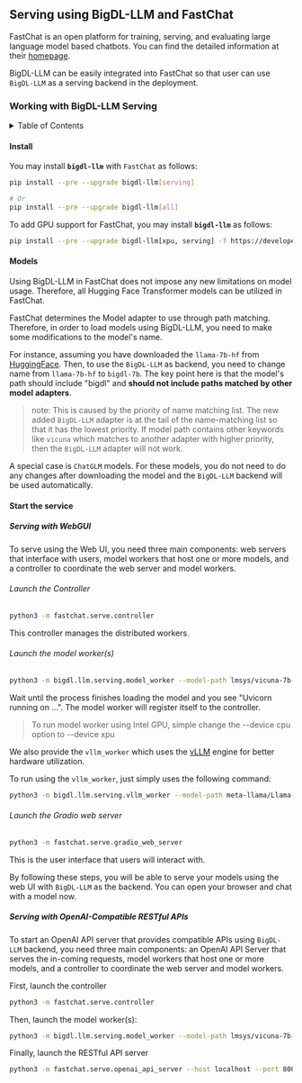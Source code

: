 ## Serving using BigDL-LLM and FastChat

FastChat is an open platform for training, serving, and evaluating large language model based chatbots. You can find the detailed information at their [homepage](https://github.com/lm-sys/FastChat).

BigDL-LLM can be easily integrated into FastChat so that user can use `BigDL-LLM` as a serving backend in the deployment.

### Working with BigDL-LLM Serving

<details><summary>Table of Contents</summary>

- [Install](#install)
- [Models](#models)
- [Boot Service](#start-the-service)
  - [Web GUI](#serving-with-webgui)
  - [RESTful API](#serving-with-openai-compatible-restful-apis)
</details>

#### Install

You may install **`bigdl-llm`** with `FastChat` as follows:

```bash
pip install --pre --upgrade bigdl-llm[serving]

# Or
pip install --pre --upgrade bigdl-llm[all]
```

To add GPU support for FastChat, you may install **`bigdl-llm`** as follows:
```bash
pip install --pre --upgrade bigdl-llm[xpu, serving] -f https://developer.intel.com/ipex-whl-stable-xpu
```

#### Models

Using BigDL-LLM in FastChat does not impose any new limitations on model usage. Therefore, all Hugging Face Transformer models can be utilized in FastChat.

FastChat determines the Model adapter to use through path matching. Therefore, in order to load models using BigDL-LLM, you need to make some modifications to the model's name.

For instance, assuming you have downloaded the `llama-7b-hf` from [HuggingFace](https://huggingface.co/decapoda-research/llama-7b-hf).  Then, to use the `BigDL-LLM` as backend, you need to change name from `llama-7b-hf` to `bigdl-7b`.
The key point here is that the model's path should include "bigdl" and **should not include paths matched by other model adapters**.

> note: This is caused by the priority of name matching list. The new added `BigDL-LLM` adapter is at the tail of the name-matching list so that it has the lowest priority. If model path contains other keywords like `vicuna` which matches to another adapter with higher priority, then the `BigDL-LLM` adapter will not work.

A special case is `ChatGLM` models. For these models, you do not need to do any changes after downloading the model and the `BigDL-LLM` backend will be used automatically.


#### Start the service

##### Serving with WebGUI

To serve using the Web UI, you need three main components: web servers that interface with users, model workers that host one or more models, and a controller to coordinate the web server and model workers.

###### Launch the Controller
```bash
python3 -m fastchat.serve.controller
```

This controller manages the distributed workers.

###### Launch the model worker(s)
```bash
python3 -m bigdl.llm.serving.model_worker --model-path lmsys/vicuna-7b-v1.3 --device cpu
```
Wait until the process finishes loading the model and you see "Uvicorn running on ...". The model worker will register itself to the controller.

> To run model worker using Intel GPU, simple change the --device cpu option to --device xpu

We also provide the `vllm_worker` which uses the [vLLM](https://github.com/intel-analytics/BigDL/tree/main/python/llm/example/CPU/vLLM-Serving) engine for better hardware utilization.

To run using the `vllm_worker`, just simply uses the following command:
```bash
python3 -m bigdl.llm.serving.vllm_worker --model-path meta-llama/Llama-2-7b-chat-hf --device cpu/xpu # based on your device
```

###### Launch the Gradio web server

```bash
python3 -m fastchat.serve.gradio_web_server
```

This is the user interface that users will interact with.

By following these steps, you will be able to serve your models using the web UI with `BigDL-LLM` as the backend. You can open your browser and chat with a model now.

##### Serving with OpenAI-Compatible RESTful APIs

To start an OpenAI API server that provides compatible APIs using `BigDL-LLM` backend, you need three main components: an OpenAI API Server that serves the in-coming requests, model workers that host one or more models, and a controller to coordinate the web server and model workers.

First, launch the controller

```bash
python3 -m fastchat.serve.controller
```

Then, launch the model worker(s):

```bash
python3 -m bigdl.llm.serving.model_worker --model-path lmsys/vicuna-7b-v1.3 --device cpu
```

Finally, launch the RESTful API server

```bash
python3 -m fastchat.serve.openai_api_server --host localhost --port 8000
```